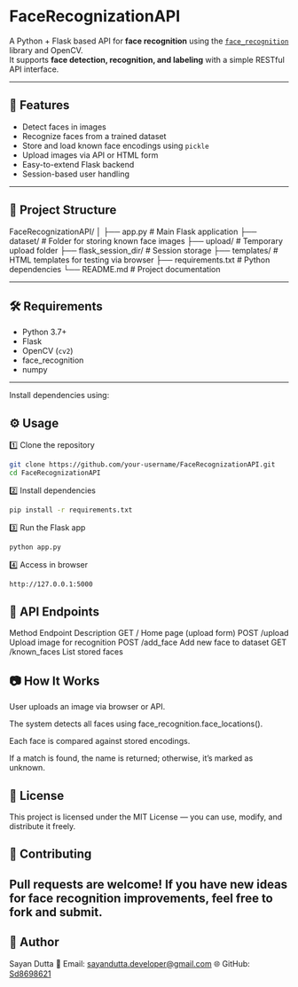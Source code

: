 # FaceRecognizationAPI

A Python + Flask based API for **face recognition** using the [`face_recognition`](https://github.com/Sd8698621/FaceRecognizationAPI) library and OpenCV.  
It supports **face detection, recognition, and labeling** with a simple RESTful API interface.

---

## 🚀 Features

- Detect faces in images
- Recognize faces from a trained dataset
- Store and load known face encodings using `pickle`
- Upload images via API or HTML form
- Easy-to-extend Flask backend
- Session-based user handling

---

## 📂 Project Structure

FaceRecognizationAPI/
│
├── app.py # Main Flask application
├── dataset/ # Folder for storing known face images
├── upload/ # Temporary upload folder
├── flask_session_dir/ # Session storage
├── templates/ # HTML templates for testing via browser
├── requirements.txt # Python dependencies
└── README.md # Project documentation


---

## 🛠 Requirements

- Python 3.7+
- Flask
- OpenCV (`cv2`)
- face_recognition
- numpy
---
Install dependencies using:

## ⚙️ Usage
1️⃣ Clone the repository
 ```bash
git clone https://github.com/your-username/FaceRecognizationAPI.git
cd FaceRecognizationAPI
```
2️⃣ Install dependencies
 ```bash
pip install -r requirements.txt
```
3️⃣ Run the Flask app
 ```bash
python app.py
```
4️⃣ Access in browser
 ```bash
http://127.0.0.1:5000
```
## 📌 API Endpoints
Method	Endpoint	Description
GET	/	Home page (upload form)
POST	/upload	Upload image for recognition
POST	/add_face	Add new face to dataset
GET	/known_faces	List stored faces

## 📷 How It Works
User uploads an image via browser or API.

The system detects all faces using face_recognition.face_locations().

Each face is compared against stored encodings.

If a match is found, the name is returned; otherwise, it’s marked as unknown.

## 📄 License
This project is licensed under the MIT License — you can use, modify, and distribute it freely.

## 🤝 Contributing
Pull requests are welcome!
If you have new ideas for face recognition improvements, feel free to fork and submit.
---
## 🙋 Author
Sayan Dutta
📧 Email: sayandutta.developer@gmail.com
🌐 GitHub: [Sd8698621](https://github.com/Sd8698621/)
